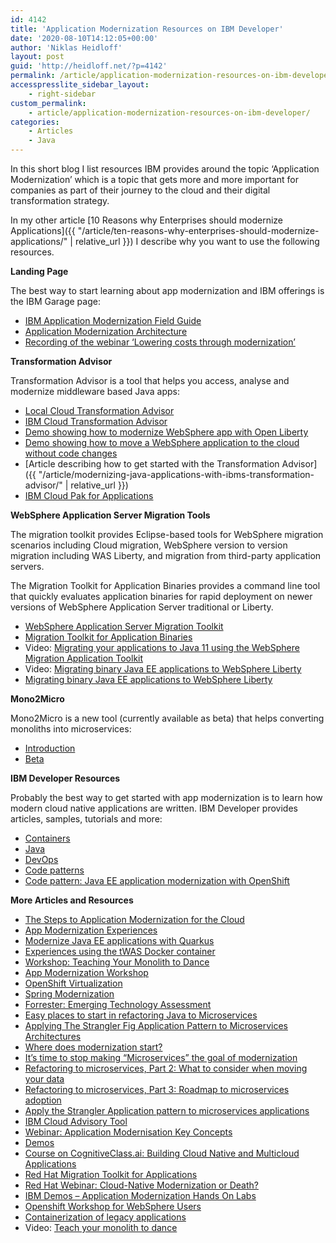 ```yaml
---
id: 4142
title: 'Application Modernization Resources on IBM Developer'
date: '2020-08-10T14:12:05+00:00'
author: 'Niklas Heidloff'
layout: post
guid: 'http://heidloff.net/?p=4142'
permalink: /article/application-modernization-resources-on-ibm-developer/
accesspresslite_sidebar_layout:
    - right-sidebar
custom_permalink:
    - article/application-modernization-resources-on-ibm-developer/
categories:
    - Articles
    - Java
---
```


In this short blog I list resources IBM provides around the topic ‘Application Modernization’ which is a topic that gets more and more important for companies as part of their journey to the cloud and their digital transformation strategy.

In my other article [10 Reasons why Enterprises should modernize Applications]({{ "/article/ten-reasons-why-enterprises-should-modernize-applications/" | relative_url }}) I describe why you want to use the following resources.

**Landing Page**

The best way to start learning about app modernization and IBM offerings is the IBM Garage page:

- [IBM Application Modernization Field Guide](https://www.ibm.com/cloud/architecture/content/field-guide/app-modernization-field-guide/?lnk=hm)
- [Application Modernization Architecture](https://www.ibm.com/cloud/architecture/architectures/application-modernization)
- [Recording of the webinar ‘Lowering costs through modernization’](https://www.youtube.com/watch?v=vWbnEn4UckA)

**Transformation Advisor**

Transformation Advisor is a tool that helps you access, analyse and modernize middleware based Java apps:

- [Local Cloud Transformation Advisor](https://www.ibm.com/garage/method/practices/learn/ibm-transformation-advisor?task=1/)
- [IBM Cloud Transformation Advisor](https://www.ibm.com/garage/method/practices/learn/ibm-transformation-advisor)
- [Demo showing how to modernize WebSphere app with Open Liberty](https://www.ibm.com/cloud/architecture/architectures/runtime-modernization-solution)
- [Demo showing how to move a WebSphere application to the cloud without code changes](https://www.ibm.com/cloud/architecture/architectures/op-modernization-solution)
- [Article describing how to get started with the Transformation Advisor]({{ "/article/modernizing-java-applications-with-ibms-transformation-advisor/" | relative_url }})
- [IBM Cloud Pak for Applications](https://developer.ibm.com/components/cloud-pak-for-applications/)

**WebSphere Application Server Migration Tools**

The migration toolkit provides Eclipse-based tools for WebSphere migration scenarios including Cloud migration, WebSphere version to version migration including WAS Liberty, and migration from third-party application servers.

The Migration Toolkit for Application Binaries provides a command line tool that quickly evaluates application binaries for rapid deployment on newer versions of WebSphere Application Server traditional or Liberty.

- [WebSphere Application Server Migration Toolkit](https://developer.ibm.com/wasdev/downloads/#asset/tools-WebSphere_Application_Server_Migration_Toolkit)
- [Migration Toolkit for Application Binaries](https://developer.ibm.com/wasdev/downloads/#asset/tools-Migration_Toolkit_for_Application_Binaries)
- Video: [Migrating your applications to Java 11 using the WebSphere Migration Application Toolkit](https://www.youtube.com/watch?v=X4MM0KyFK00)
- Video: [Migrating binary Java EE applications to WebSphere Liberty](https://www.youtube.com/watch?v=qFDf20_4l1g)
- [Migrating binary Java EE applications to WebSphere Liberty](https://www.youtube.com/watch?v=qFDf20_4l1g&feature=youtu.be)

**Mono2Micro**

Mono2Micro is a new tool (currently available as beta) that helps converting monoliths into microservices:

- [Introduction](https://www.ibm.com/cloud/blog/announcements/ibm-mono2micro)
- [Beta](https://epwt-www.mybluemix.net/software/support/trial/cst/welcomepage.wss?siteId=911&tabId=2156&w=1&_ga=2.2559152.1480675113.1597063629-616554282.1597063629)

**IBM Developer Resources**

Probably the best way to get started with app modernization is to learn how modern cloud native applications are written. IBM Developer provides articles, samples, tutorials and more:

- [Containers](https://developer.ibm.com/technologies/containers/)
- [Java](https://developer.ibm.com/technologies/java/)
- [DevOps](https://developer.ibm.com/technologies/continuous-delivery/)
- [Code patterns](https://www.ibm.com/cloud/architecture/architectures/application-modernization/code-patterns)
- [Code pattern: Java EE application modernization with OpenShift](https://developer.ibm.com/technologies/java/patterns/jee-app-modernization-with-openshift)

**More Articles and Resources**

- [The Steps to Application Modernization for the Cloud](https://medium.com/ibm-garage/maps-for-the-journey-950153ed39ce)
- [App Modernization Experiences](https://medium.com/cloud-engagement-hub/containerization-6ee5dc441f76)
- [Modernize Java EE applications with Quarkus](https://medium.com/cloud-engagement-hub/using-quarkus-the-kubernetes-native-java-stack-to-run-your-jax-rs-microservice-79142bed3846)
- [Experiences using the tWAS Docker container](https://medium.com/cloud-engagement-hub/experiences-using-the-twas-docker-container-557a9b044370)
- [Workshop: Teaching Your Monolith to Dance](https://ibm.github.io/teaching-your-monolith-to-dance/operational-modernization/)
- [App Modernization Workshop](https://ibm-developer.gitbook.io/cloudpakforapplications-appmod/)
- [OpenShift Virtualization](https://www.openshift.com/learn/topics/virtualization/)
- [Spring Modernization](https://ibm-cloud-architecture.github.io/cloudpak-for-applications/spring/)
- [Forrester: Emerging Technology Assessment](https://www.ibm.com/downloads/cas/LERBEYKK)
- [Easy places to start in refactoring Java to Microservices](https://medium.com/ibm-garage/easy-places-to-start-in-refactoring-java-to-microservices-8431000e40a5)
- [Applying The Strangler Fig Application Pattern to Microservices Architectures](https://medium.com/ibm-garage/applying-the-strangler-fig-application-pattern-to-microservices-architectures-e9a03321a1b9)
- [Where does modernization start?](https://medium.com/ibm-garage/the-steps-to-application-modernization-for-the-cloud-part-1-7ac07515dc16)
- [It’s time to stop making “Microservices” the goal of modernization](https://medium.com/ibm-garage/its-time-to-stop-making-microservices-the-goal-of-modernization-71758b400287)
- [Refactoring to microservices, Part 2: What to consider when moving your data](https://developer.ibm.com/articles/cl-refactor-microservices-bluemix-trs-2/)
- [Refactoring to microservices, Part 3: Roadmap to microservices adoption](https://developer.ibm.com/articles/cl-refactor-microservices-bluemix-trs-3/)
- [Apply the Strangler Application pattern to microservices applications](https://developer.ibm.com/technologies/microservices/articles/cl-strangler-application-pattern-microservices-apps-trs/)
- [IBM Cloud Advisory Tool](https://mediacenter.ibm.com/media/Cloud+Advisory+Tool+Virtual+DemoA+A+CAT+Walk+through/1_saqzokfd)
- [Webinar: Application Modernisation Key Concepts](https://event.on24.com/wcc/r/2435018/0532F4AC8D587E152FE6C99B75984B06)
- [Demos](https://www.ibm.com/demos/search?query=%22modernization%22&&lc=en)
- [Course on CognitiveClass.ai: Building Cloud Native and Multicloud Applications](https://cognitiveclass.ai/courses/building_cloud_native_and_multicloud_applications)
- [Red Hat Migration Toolkit for Applications](https://developers.redhat.com/products/mta/overview)
- [Red Hat Webinar: Cloud-Native Modernization or Death?](https://developers.redhat.com/devnation/tech-talks/cn-modernization)
- [IBM Demos – Application Modernization Hands On Labs](https://www.ibm.com/demos/collection/Cloud-Pak-for-Applications/?lc=en)
- [Openshift Workshop for WebSphere Users](https://github.com/IBM/openshift-workshop-was)
- [Containerization of legacy applications](https://developer.ibm.com/technologies/containers/articles/containerization-of-legacy-applications/)
- Video: [Teach your monolith to dance](https://developer.ibm.com/videos/teach-your-monolith-to-dance/)